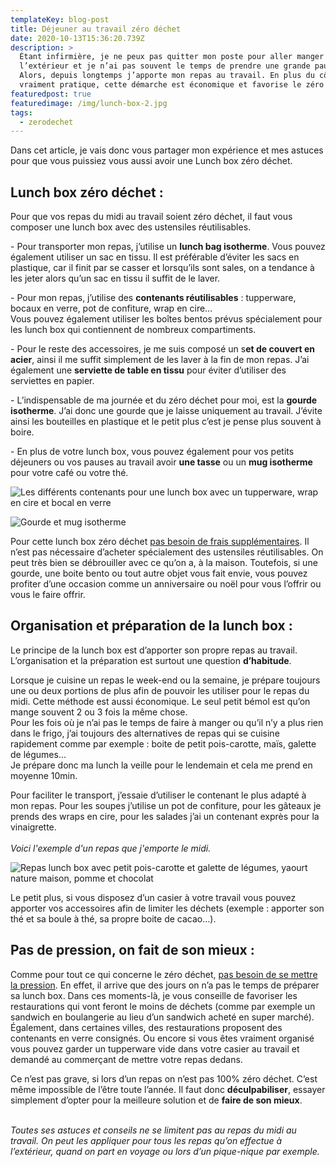 ```yaml
---
templateKey: blog-post
title: Déjeuner au travail zéro déchet
date: 2020-10-13T15:36:20.739Z
description: >
  Étant infirmière, je ne peux pas quitter mon poste pour aller manger à
  l’extérieur et je n’ai pas souvent le temps de prendre une grande pause.
  Alors, depuis longtemps j’apporte mon repas au travail. En plus du côté
  vraiment pratique, cette démarche est économique et favorise le zéro déchet.
featuredpost: true
featuredimage: /img/lunch-box-2.jpg
tags:
  - zerodechet
---
```

Dans cet article, je vais donc vous partager mon expérience et mes astuces pour que vous puissiez vous aussi avoir une Lunch box zéro déchet.

## Lunch box zéro déchet :

Pour que vos repas du midi au travail soient zéro déchet, il faut vous composer une lunch box avec des ustensiles réutilisables.

\- Pour transporter mon repas, j’utilise un **lunch bag isotherme**. Vous pouvez également utiliser un sac en tissu. Il est préférable d’éviter les sacs en plastique, car il finit par se casser et lorsqu’ils sont sales, on a tendance à les jeter alors qu’un sac en tissu il suffit de le laver.

\- Pour mon repas, j’utilise des **contenants réutilisables** : tupperware, bocaux en verre, pot de confiture, wrap en cire…\
Vous pouvez également utiliser les boîtes bentos prévus spécialement pour les lunch box qui contiennent de nombreux compartiments.

\- Pour le reste des accessoires, je me suis composé un s**et de couvert en acier**, ainsi il me suffit simplement de les laver à la fin de mon repas. J’ai également une **serviette de table en tissu** pour éviter d’utiliser des serviettes en papier.

\- L’indispensable de ma journée et du zéro déchet pour moi, est la **gourde isotherme**. J’ai donc une gourde que je laisse uniquement au travail. J’évite ainsi les bouteilles en plastique et le petit plus c’est je pense plus souvent à boire.

\- En plus de votre lunch box, vous pouvez également pour vos petits déjeuners ou vos pauses au travail avoir **une tasse** ou un **mug isotherme** pour votre café ou votre thé.

![Les différents contenants pour une lunch box avec un tupperware, wrap en cire et bocal en verre](/img/differents-contenants-.jpg "Les différents contenants pour une lunch box ")

![Gourde et mug isotherme ](/img/gourde.jpg "Contenants pour les liquides")

Pour cette lunch box zéro déchet <u>pas besoin de frais supplémentaires</u>. Il n’est pas nécessaire d’acheter spécialement des ustensiles réutilisables. On peut très bien se débrouiller avec ce qu’on a, à la maison. Toutefois, si une gourde, une boite bento ou tout autre objet vous fait envie, vous pouvez profiter d’une occasion comme un anniversaire ou noël pour vous l’offrir ou vous le faire offrir.

## Organisation et préparation de la lunch box :

Le principe de la lunch box est d’apporter son propre repas au travail. L’organisation et la préparation est surtout une question **d’habitude**.

Lorsque je cuisine un repas le week-end ou la semaine, je prépare toujours une ou deux portions de plus afin de pouvoir les utiliser pour le repas du midi. Cette méthode est aussi économique. Le seul petit bémol est qu’on mange souvent 2 ou 3 fois la même chose.\
Pour les fois où je n’ai pas le temps de faire à manger ou qu’il n’y a plus rien dans le frigo, j’ai toujours des alternatives de repas qui se cuisine rapidement comme par exemple : boite de petit pois-carotte, maïs, galette de légumes...\
Je prépare donc ma lunch la veille pour le lendemain et cela me prend en moyenne 10min.

Pour faciliter le transport, j’essaie d’utiliser le contenant le plus adapté à mon repas. Pour les soupes j’utilise un pot de confiture, pour les gâteaux je prends des wraps en cire, pour les salades j’ai un contenant exprès pour la vinaigrette.\
\
*Voici l'exemple d'un repas que j'emporte le midi.* 

![Repas lunch box avec petit pois-carotte et galette de légumes, yaourt nature maison, pomme et chocolat ](/img/exemple-lunch-box.jpg "Exemple repas lunch box")

Le petit plus, si vous disposez d’un casier à votre travail vous pouvez apporter vos accessoires afin de limiter les déchets (exemple : apporter son thé et sa boule à thé, sa propre boite de cacao…).

## Pas de pression, on fait de son mieux :

Comme pour tout ce qui concerne le zéro déchet, <u>pas besoin de se mettre la pression</u>. En effet, il arrive que des jours on n’a pas le temps de préparer sa lunch box. Dans ces moments-là, je vous conseille de favoriser les restaurations qui vont feront le moins de déchets (comme par exemple un sandwich en boulangerie au lieu d’un sandwich acheté en super marché). Également, dans certaines villes, des restaurations proposent des contenants en verre consignés. Ou encore si vous êtes vraiment organisé vous pouvez garder un tupperware vide dans votre casier au travail et demandé au commerçant de mettre votre repas dedans.

Ce n’est pas grave, si lors d’un repas on n’est pas 100% zéro déchet. C’est même impossible de l’être toute l’année. Il faut donc **déculpabiliser**, essayer simplement d’opter pour la meilleure solution et de **faire de son mieux**. 

\
*Toutes ses astuces et conseils ne se limitent pas au repas du midi au travail. On peut les appliquer pour tous les repas qu’on effectue à l’extérieur, quand on part en voyage ou lors d’un pique-nique par exemple.*